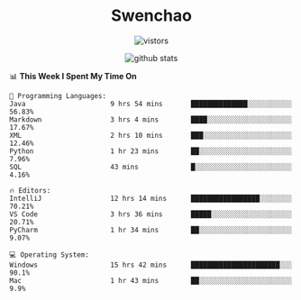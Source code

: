 <h1 align="center">Swenchao</h3>

<p align="center">
  <img src="https://visitor-badge.glitch.me/badge?page_id=Swenchao" alt="vistors" />
</p>

<p align="center">
  <img src="https://github-readme-stats.vercel.app/api?username=Swenchao&count_private=true&show_icons=true&theme=vue-dark&hide_title=true" alt="github stats" />
</p>

<!--START_SECTION:waka-->
📊 **This Week I Spent My Time On** 

```text
💬 Programming Languages: 
Java                     9 hrs 54 mins       ██████████████░░░░░░░░░░░   56.83% 
Markdown                 3 hrs 4 mins        ████░░░░░░░░░░░░░░░░░░░░░   17.67% 
XML                      2 hrs 10 mins       ███░░░░░░░░░░░░░░░░░░░░░░   12.46% 
Python                   1 hr 23 mins        ██░░░░░░░░░░░░░░░░░░░░░░░   7.96% 
SQL                      43 mins             █░░░░░░░░░░░░░░░░░░░░░░░░   4.16%

🔥 Editors: 
IntelliJ                 12 hrs 14 mins      █████████████████░░░░░░░░   70.21% 
VS Code                  3 hrs 36 mins       █████░░░░░░░░░░░░░░░░░░░░   20.71% 
PyCharm                  1 hr 34 mins        ██░░░░░░░░░░░░░░░░░░░░░░░   9.07%

💻 Operating System: 
Windows                  15 hrs 42 mins      ██████████████████████░░░   90.1% 
Mac                      1 hr 43 mins        ██░░░░░░░░░░░░░░░░░░░░░░░   9.9%

```


<!--END_SECTION:waka-->
